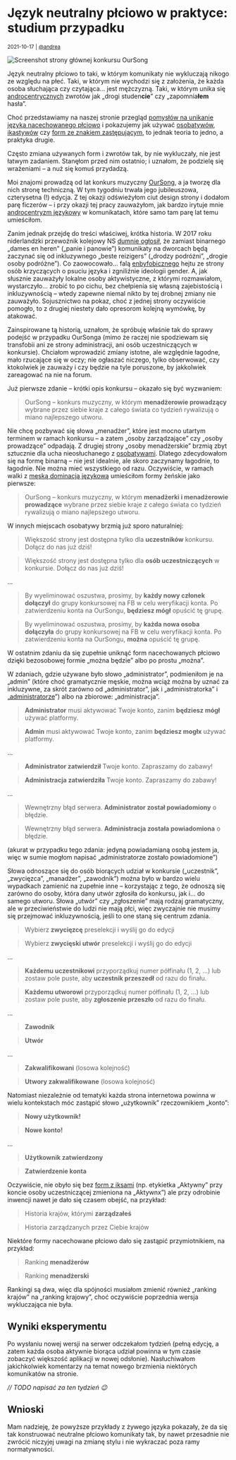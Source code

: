 # Język neutralny płciowo w praktyce: studium przypadku

<small>2021-10-17 | [@andrea](/@andrea)</small>

![Screenshot strony głównej konkursu OurSong](/img-local/blog/oursong-400.png)

Język neutralny płciowo to taki, w którym komunikaty nie wykluczają nikogo ze względu na płeć.
Taki, w którym nie wychodzi się z założenia, że każda osoba słuchająca czy czytająca… jest mężczyzną.
Taki, w którym unika się [androcentrycznych](https://pl.wikipedia.org/wiki/Androcentryzm) zwrotów jak
„drogi studen**cie**” czy „zapomnia**łem** hasła”.

Choć przedstawiamy na naszej stronie przegląd [pomysłów na unikanie języka nacechowanego płciowo](/unikanie)
i pokazujemy jak używać [osobatywów](/osobatywy), [ikastywów](/iksatywy) czy [form ze znakiem zastępującym](/onx),
to jednak teoria to jedno, a praktyka drugie.

Często zmiana używanych form i zwrotów tak, by nie wykluczały, nie jest łatwym zadaniem.
Stanęłom przed nim ostatnio; i uznałom, że podzielę się wrażeniami – a nuż się komuś przydadzą.

Moi znajomi prowadzą od lat konkurs muzyczny [OurSong](https://oursong.eurovote.eu), a ja tworzę dla nich stronę techniczną.
W tym tygodniu trwała jego jubileuszowa, czterysetna (!) edycja.
Z tej okazji odświeżyłom ciut design strony i dodałom parę ficzerów – i przy okazji tej pracy zauważyłom,
jak bardzo irytuje mnie [androcentryzm językowy](https://pl.wikipedia.org/wiki/Androcentryzm)
w komunikatach, które samo tam parę lat temu umieściłom.

Zanim jednak przejdę do treści właściwej, krótka historia.
W 2017 roku niderlandzki przewoźnik kolejowy NS [dumnie ogłosił](https://www.volkskrant.nl/economie/dames-en-heren-wordt-bij-ns-voortaan-beste-reizigers~bf5345f9c),
że zamiast binarnego „dames en heren” („panie i panowie”) komunikaty na dworcach będą zaczynać się od inkluzywnego
„beste reizigers” („drodzy podróżni”, „drogie osoby podróżne”).
Co zaowocowało… falą [enbyfobicznego](/terminologia#enbyfobia) hejtu ze strony osób krzyczących o psuciu języka i zgniliźnie ideologii gender.
A, jak słusznie zauważyły lokalne osoby aktywistyczne, z którymi rozmawiałom, wystarczyło…
zrobić to po cichu, bez chełpienia się własną zajebistością i inkluzywnością – wtedy zapewne niemal nikto by tej drobnej zmiany nie zauważyło.
Sojusznictwo na pokaz, choć z jednej strony oczywiście pomogło, to z drugiej niestety dało opresorom kolejną wymówkę, by atakować.

Zainspirowane tą historią, uznałom, że spróbuję właśnie tak do sprawy podejść w przypadku OurSonga
(mimo że raczej nie spodziewam się transfobii ani ze strony administracji, ani osób uczestniczących w konkursie).
Chciałom wprowadzić zmiany istotne, ale względnie łagodne, mało rzucające się w oczy; nie ogłaszać niczego,
tylko obserwować, czy ktokolwiek je zauważy i czy będzie na tyle poruszone, by jakkolwiek zareagować na nie na forum.

Już pierwsze zdanie – krótki opis konkursu – okazało się być wyzwaniem:

> OurSong – konkurs muzyczny, w którym **menadżerowie prowadzący** wybrane przez siebie kraje z całego świata co tydzień rywalizują o miano najlepszego utworu.

Nie chcę pozbywać się słowa „menadżer”, które jest mocno utartym terminem w ramach konkursu
– a zatem „osoby zarządzające” czy „osoby prowadzące” odpadają.
Z drugiej strony „osoby menadżerskie” brzmią zbyt sztucznie dla ucha nieosłuchanego z [osobatywami](/osobatywy).
Dlatego zdecydowałom się na formę binarną – nie jest idealnie, ale skoro zaczynamy łagodnie, to łagodnie.
Nie można mieć wszystkiego od razu. Oczywiście, w ramach walki z [męską dominacją językową](https://pl.wikipedia.org/wiki/M%C4%99ska_dominacja_j%C4%99zykowa)
umieściłom formy żeńskie jako pierwsze:

> OurSong – konkurs muzyczny, w którym **menadżerki i menadżerowie prowadzące** wybrane przez siebie kraje z całego świata co tydzień rywalizują o miano najlepszego utworu.

W innych miejscach osobatywy brzmią już sporo naturalniej:

> Większość strony jest dostępna tylko dla **uczestników** konkursu. Dołącz do nas już dziś!

> Większość strony jest dostępna tylko dla **osób uczestniczących** w konkursie. Dołącz do nas już dziś!

…

> By wyeliminować oszustwa, prosimy, by **każdy nowy członek dołączył** do grupy konkursowej na FB w celu weryfikacji konta. Po zatwierdzeniu konta na OurSongu, **będziesz mógł** opuścić tę grupę.

> By wyeliminować oszustwa, prosimy, by **każda nowa osoba dołączyła** do grupy konkursowej na FB w celu weryfikacji konta. Po zatwierdzeniu konta na OurSongu, **można** opuścić tę grupę.

W ostatnim zdaniu da się zupełnie uniknąć form nacechowanych płciowo dzięki bezosobowej formie „można będzie” albo po prostu „można”.

W zdaniach, gdzie używane było słowo „administrator”, podmieniłom je na „admin”
(które choć gramatycznie męskie, można wciąż można by uznać za inkluzywne, za skrót zarówno od „administrator”, jak i „administratorka” i „[administratorze](/neutratywy#administratorze)”)
albo na zbiorowe: „administracja”.

> **Administrator** musi aktywować Twoje konto, zanim **będziesz mógł** używać platformy.

> **Admin** musi aktywować Twoje konto, zanim **będziesz mogłx** używać platformy.

…

> **Administrator zatwierdził** Twoje konto. Zapraszamy do zabawy!

> **Administracja zatwierdziła** Twoje konto. Zapraszamy do zabawy!

…

> Wewnętrzny błąd serwera. **Administrator został powiadomiony** o błędzie.

> Wewnętrzny błąd serwera. **Administracja została powiadomiona** o błędzie.

(akurat w przypadku tego zdania: jedyną powiadamianą osobą jestem ja, więc w sumie mogłom napisać „administratorze zostało powiadomione”)

Słowa odnoszące się do osób biorących udział w konkursie („uczestnik”, „zwycięzca”, „manadżer”, „zawodnik”)
można było w bardzo wielu wypadkach zamienić na zupełnie inne – korzystając z tego, że odnoszą się
zarówno do osoby, która dany utwór zgłosiła do konkursu, jak i… do samego utworu.
Słowa „utwór” czy „zgłoszenie” mają rodzaj gramatyczny, ale w przeciwieństwie do ludzi nie mają płci,
więc zwyczajnie nie musimy się przejmować inkluzywnością, jeśli to one staną się centrum zdania.

> Wybierz **zwycięzcę** preselekcji i wyślij go do edycji

> Wybierz **zwycięski utwór** preselekcji i wyślij go do edycji

…

> **Każdemu uczestnikowi** przyporządkuj numer półfinału (1, 2, ...) lub zostaw pole puste, aby **uczestnik przeszedł** od razu do finału.

> **Każdemu utworowi** przyporządkuj numer półfinału (1, 2, ...) lub zostaw pole puste, aby **zgłoszenie przeszło** od razu do finału.

…

> **Zawodnik**

> **Utwór**

…

> **Zakwalifikowani** (losowa kolejność)

> **Utwory zakwalifikowane** (losowa kolejność)

Natomiast niezależnie od tematyki każda strona internetowa powinna w wielu kontekstach móc zastąpić słowo
„użytkownik” rzeczownikiem „konto”:

> **Nowy użytkownik!**

> **Nowe konto!**

…

> **Użytkownik zatwierdzony**

> **Zatwierdzenie konta**

Oczywiście, nie obyło się bez [form z iksami](/onx)
(np. etykietka „Aktywny” przy koncie osoby uczestniczącej zmieniona na „Aktywnx”)
ale przy odrobinie inwencji nawet je dało się czasem obejść, na przykład:

> Historia krajów, którymi **zarządzałeś**

> Historia zarządzanych przez Ciebie krajów

Niektóre formy nacechowane płciowo dało się zastąpić przymiotnikiem, na przykład:

> Ranking **menadżerów**

> Ranking **menadżerski**

Rankingi są dwa, więc dla spójności musiałom zmienić również „ranking krajów” na „ranking krajowy”, choć oczywiście poprzednia wersja wykluczająca nie była.

## Wyniki eksperymentu

Po wysłaniu nowej wersji na serwer odczekałom tydzień
(pełną edycję, a zatem każda osoba aktywnie biorąca udział powinna w tym czasie zobaczyć większość aplikacji w nowej odsłonie).
Nasłuchiwałom jakichkolwiek komentarzy na temat nowego brzmienia niektórych komunikatów na stronie.

_// TODO napisać za ten tydzień 😉_

## Wnioski

Mam nadzieję, że powyższe przykłady z żywego języka pokazały, że da się tak konstruować neutralne płciowo komunikaty tak,
by nawet przesadnie nie zwrócić niczyjej uwagi na zmianę stylu i nie wykraczać poza ramy normatywności.
